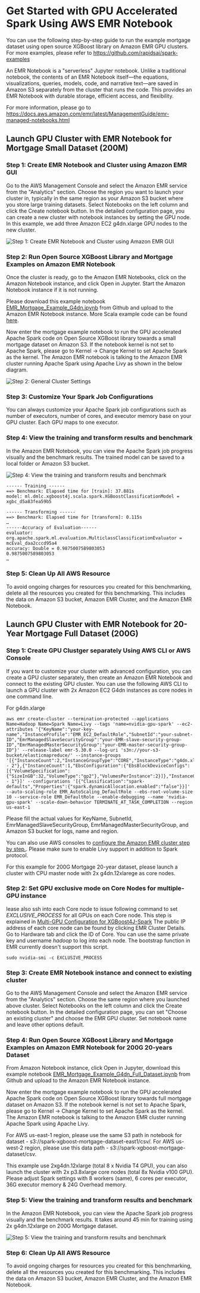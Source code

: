 # Get Started with GPU Accelerated Spark Using AWS EMR Notebook

You can use the following step-by-step guide to run the example mortgage dataset using open source XGBoost library on Amazon EMR GPU clusters.  For more examples, please refer to https://github.com/rapidsai/spark-examples

An EMR Notebook is a "serverless" Jupyter notebook. Unlike a traditional notebook, the contents of an EMR Notebook itself—the equations, visualizations, queries, models, code, and narrative text—are saved in Amazon S3 separately from the cluster that runs the code. This provides an EMR Notebook with durable storage, efficient access, and flexibility.

For more information, please go to https://docs.aws.amazon.com/emr/latest/ManagementGuide/emr-managed-notebooks.html


## Launch GPU Cluster with EMR Notebook for Mortgage Small Dataset (200M)

### Step 1:  Create EMR Notebook and Cluster using Amazon EMR GUI

Go to the AWS Management Console and select the Amazon EMR service from the "Analytics" section. Choose the region you want to launch your cluster in, typically in the same region as your Amazon S3 bucket where you store large training datasets. Select Notebooks on the left column and click the Create notebook button. In the detailed configuration page, you can create a new cluster with notebook instances by setting the GPU node. In this example, we add three Amazon EC2 g4dn.xlarge GPU nodes to the new cluster. 

![Step 1: Create EMR Notebook and Cluster using Amazon EMR GUI](pics/EMR_notebook_1.png)


### Step 2:  Run Open Source XGBoost Library and Mortgage Examples on Amazon EMR Notebook

Once the cluster is ready, go to the Amazon EMR Notebooks, click on the Amazon Notebook instance, and click Open in Jupyter. Start the Amazon Notebook instance if it is not running.

Please download this example notebook [EMR_Mortgage_Example_G4dn.ipynb](EMR_Mortgage_Example_G4dn.ipynb) from Github and upload to the Amazon EMR Notebook instance.  More Scala example code can be found [here](https://github.com/rapidsai/spark-examples/tree/master/examples/notebooks/scala).

Now enter the mortgage example notebook to run the GPU accelerated Apache Spark code on Open Source XGBoost library towards a small mortgage dataset on Amazon S3.  If the notebook kernel is not set to Apache Spark, please go to Kernel -> Change Kernel to set Apache Spark as the kernel. The Amazon EMR notebook is talking to the Amazon EMR cluster running Apache Spark using Apache Livy as shown in the below diagram.

![Step 2: General Cluster Settings](pics/EMR_notebook_2.png)

###  Step 3: Customize Your Spark Job Configurations

You can always customize your Apache Spark job configurations such as number of executors, number of cores, and executor memory base on your GPU cluster.  Each GPU maps to one executor. 

###  Step 4: View the training and transform results and benchmark

In the Amazon EMR Notebook, you can view the Apache Spark job progress visually and the benchmark results. The trained model can be saved to a local folder or Amazon S3 bucket. 


![Step 4: View the training and transform results and benchmark](pics/EMR_notebook_3.png)


```
------ Training ------
==> Benchmark: Elapsed time for [train]: 37.881s
model: ml.dmlc.xgboost4j.scala.spark.XGBoostClassificationModel = xgbc_d5a83fea59b5
 
------ Transforming ------
==> Benchmark: Elapsed time for [transform]: 0.115s
…
------Accuracy of Evaluation------
evaluator: org.apache.spark.ml.evaluation.MulticlassClassificationEvaluator = mcEval_daa2cccd95a4
accuracy: Double = 0.9875007589803053
0.9875007589803053
…
```

###  Step 5: Clean Up All AWS Resource 

To avoid ongoing charges for resources you created for this benchmarking, delete all the resources you created for this benchmarking. This includes the data on Amazon S3 bucket, Amazon EMR Cluster, and the Amazon EMR Notebook. 


## Launch GPU Cluster with EMR Notebook for 20-Year Mortgage Full Dataset (200G)


### Step 1: Create GPU Clustger separately Using AWS CLI or AWS Console

If you want to customize your cluster with advanced configuration, you can  create a GPU cluster separately, then create an Amazon EMR Notebook and connect to the existing GPU cluster. You can use the following AWS CLI to launch a GPU cluster with 2x Amazon EC2 G4dn instances as core nodes in one command line.  

For g4dn.xlarge
```
aws emr create-cluster --termination-protected --applications Name=Hadoop Name=Spark Name=Livy --tags 'name=nvidia-gpu-spark' --ec2-attributes '{"KeyName":"your-key-name","InstanceProfile":"EMR_EC2_DefaultRole","SubnetId":"your-subnet-ID","EmrManagedSlaveSecurityGroup":"your-EMR-slave-security-group-ID","EmrManagedMasterSecurityGroup":"your-EMR-master-security-group-ID"}' --release-label emr-5.30.0 --log-uri 's3n://your-s3-bucket/elasticmapreduce/' --instance-groups '[{"InstanceCount":2,"InstanceGroupType":"CORE","InstanceType":"g4dn.xlarge","Name":"Core - 2"},{"InstanceCount":1,"EbsConfiguration":{"EbsBlockDeviceConfigs":[{"VolumeSpecification":{"SizeInGB":32,"VolumeType":"gp2"},"VolumesPerInstance":2}]},"InstanceGroupType":"MASTER","InstanceType":"m5.xlarge","Name":"Master - 1"}]' --configurations '[{"Classification":"spark-defaults","Properties":{"spark.dynamicAllocation.enabled":"false"}}]' --auto-scaling-role EMR_AutoScaling_DefaultRole --ebs-root-volume-size 10 --service-role EMR_DefaultRole --enable-debugging --name 'nvidia-gpu-spark' --scale-down-behavior TERMINATE_AT_TASK_COMPLETION --region us-east-1
```

Please fill the actual values for KeyName, SubnetId, EmrManagedSlaveSecurityGroup, EmrManagedMasterSecurityGroup,  and Amazon S3 bucket for logs, name and region.  

You can also use AWS consoles to [configure the Amazon EMR cluster step by step.](emr.md). Please make sure to enable Livy support in addition to Spark protocol. 

For this example for 200G Mortgage 20-year dataset, please launch a cluster with CPU master node with 2x g4dn.12xlarege as core nodes.

### Step 2: Set GPU exclusive mode on Core Nodes for multiple-GPU instance

lease also ssh into each Core node to issue following command to set *EXCLUSIVE_PROCESS*  for all GPUs on each Core node.
This step is explained in [Multi-GPU Configuration for XGBoost4J-Spark](/advanced-topics/multi-gpu.md) The public IP address of each core node can be found by clicking EMR Cluster Details. Go to Hardware tab and click the ID of Core. 
You can use the same private key and username *hadoop* to log into each node. The bootstrap function in EMR currently doesn't support this script.

```
sudo nvidia-smi -c EXCLUSIVE_PROCESS 
```

### Step 3: Create EMR Notebook instance and connect to existing cluster

Go to the AWS Management Console and select the Amazon EMR service from the "Analytics" section. Choose the same region where you launched above cluster. Select Notebooks on the left column and click the Create notebook button. In the detailed configuration page, you can set "Choose an existing cluster" and choose the EMR GPU cluster. Set notebook name and leave other options default. 


### Step 4:  Run Open Source XGBoost Library and Mortgage Examples on Amazon EMR Notebook for 200G 20-years Dataset

From Amazon Notebook instance, click Open in Jupyter, download this example notebook [EMR_Mortgage_Example_G4dn_Full_Dataset.ipynb](EMR_Mortgage_Example_G4dn_Full_Dataset.ipynb) from Github and upload to the Amazon EMR Notebook instance.  

Now enter the mortgage example notebook to run the GPU accelerated Apache Spark code on Open Source XGBoost library towards full mortgage dataset on Amazon S3.  If the notebook kernel is not set to Apache Spark, please go to Kernel -> Change Kernel to set Apache Spark as the kernel. The Amazon EMR notebook is talking to the Amazon EMR cluster running Apache Spark using Apache Livy.

For AWS us-east-1 region,  please use the same S3 path in notebook for dataset - s3://spark-xgboost-mortgage-dataset-east1/csv/.  For AWS us-west-2 region, please use this data path - s3://spark-xgboost-mortgage-dataset/csv.

This example use 2xg4dn.12xlarge (total 8 x Nvidia T4 GPU), you can also launch the cluster with 2x p3.8xlarge core nodes (total 8x Nvidia v100 GPU).  Please adjust Spark settings with 8 workers (same),  6 cores per executor, 36G executor memory & 24G Overhead memory. 

###  Step 5: View the training and transform results and benchmark

In the Amazon EMR Notebook, you can view the Apache Spark job progress visually and the benchmark results. It takes around 45 min for training using 2x g4dn.12xlarge on 200G Mortgage dataset. 


![Step 5: View the training and transform results and benchmark](pics/EMR_notebook_4.png)


###  Step 6: Clean Up All AWS Resource 

To avoid ongoing charges for resources you created for this benchmarking, delete all the resources you created for this benchmarking. This includes the data on Amazon S3 bucket, Amazon EMR Cluster, and the Amazon EMR Notebook. 






